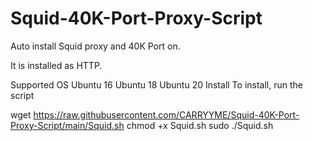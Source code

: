 # Squid-40K-Port-Proxy-Script

Auto install Squid proxy and 40K Port on.

It is installed as HTTP.

Supported OS
Ubuntu 16
Ubuntu 18
Ubuntu 20
Install
To install, run the script

wget https://raw.githubusercontent.com/CARRYYME/Squid-40K-Port-Proxy-Script/main/Squid.sh
chmod +x Squid.sh
sudo ./Squid.sh
